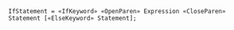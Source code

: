 <!-- This file is generated automatically by infrastructure scripts. Please don't edit by hand. -->

<!-- markdownlint-disable first-line-h1 -->

```{ .ebnf .slang-ebnf #IfStatement }
IfStatement = «IfKeyword» «OpenParen» Expression «CloseParen» Statement [«ElseKeyword» Statement];
```
